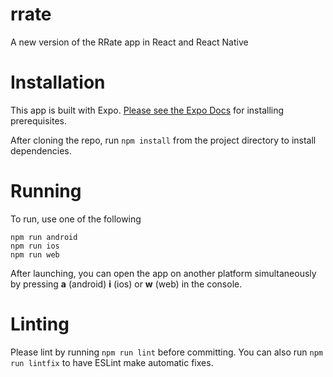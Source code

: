 # rrate
A new version of the RRate app in React and React Native

# Installation

This app is built with Expo. [Please see the Expo Docs](https://docs.expo.dev/get-started/installation/) for installing prerequisites.

After cloning the repo, run `npm install` from the project directory to install dependencies.

# Running

To run, use one of the following

```
npm run android
npm run ios
npm run web
```

After launching, you can open the app on another platform simultaneously by pressing **a** (android) **i** (ios) or **w** (web) in the console.

# Linting

Please lint by running `npm run lint` before committing. You can also run `npm run lintfix` to have ESLint make automatic fixes.
